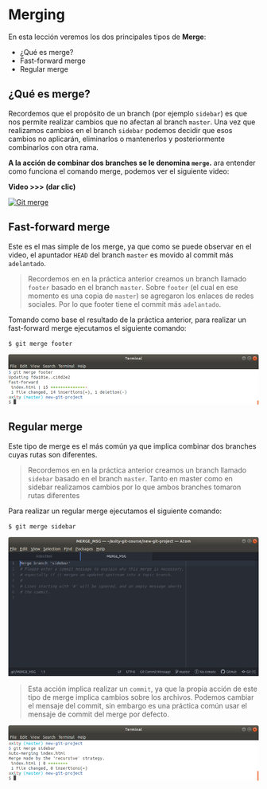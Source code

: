 # Merging

En esta lección veremos los dos principales tipos de **Merge**:

 - ¿Qué es merge?
 - Fast-forward merge
 - Regular merge

## ¿Qué es merge?
Recordemos que el propósito de un branch (por ejemplo `sidebar`) es que nos permite realizar cambios que no afectan al branch `master`. Una vez que realizamos cambios en el branch `sidebar` podemos decidir que esos cambios no aplicarán, eliminarlos o mantenerlos y posteriormente combinarlos con otra rama.

**A la acción de combinar dos branches se le denomina `merge`.**
ara entender como funciona el comando merge, podemos ver el siguiente video:

**Video >>> (dar clic)**

[![Git merge](http://img.youtube.com/vi/gQiWicrreJg/0.jpg)](http://www.youtube.com/watch?v=gQiWicrreJg "Git merge")

## Fast-forward merge
Este es el mas simple de los merge, ya que como se puede observar en el video, el apuntador `HEAD` del branch `master` es movido al commit más `adelantado`.

> Recordemos en en la práctica anterior creamos un branch llamado `footer` basado en el branch `master`. Sobre `footer` (el cual en ese momento es una copia de `master`) se agregaron los enlaces de redes sociales. Por lo que footer tiene el commit más `adelantado`.

Tomando como base el resultado de la práctica anterior, para realizar un fast-forward merge ejecutamos el siguiente comando:

```bash
$ git merge footer
```

![img_08_git_merge_01](images/img_08_git_merge_01.png)

## Regular merge
Este tipo de merge es el más común ya que implica combinar dos branches cuyas rutas son diferentes. 

> Recordemos en en la práctica anterior creamos un branch llamado `sidebar` basado en el branch `master`. Tanto en master como en sidebar realizamos cambios por lo que ambos branches tomaron rutas diferentes

Para realizar un regular merge ejecutamos el siguiente comando:

```bash
$ git merge sidebar
```

![img_08_git_merge_02](images/img_08_git_merge_02.png)

> Esta acción implica realizar un `commit`, ya que la propia acción de este tipo de merge implica cambios sobre los archivos.
> Podemos cambiar el mensaje del commit, sin embargo es una práctica común usar el mensaje de commit del merge por defecto.

![img_08_git_merge_03](images/img_08_git_merge_03.png)

<!--stackedit_data:
eyJoaXN0b3J5IjpbLTEzMTI2MTUyNTYsLTE3MzcyNDUzMDYsMj
EyOTA1ODY0MSwtMzg0NjQyMjMxLDQ3NDE0Nzk1Ml19
-->